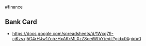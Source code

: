 #finance 

## Bank Card
- https://docs.google.com/spreadsheets/d/1Wxg79-cjKzsxj5G4rHJw1ZohzHxAKrML0zZ8ceiWfbY/edit?gid=0#gid=0